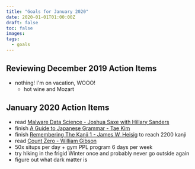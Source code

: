 ```yaml
---
title: "Goals for January 2020"
date: 2020-01-01T01:00:00Z
draft: false
toc: false
images:
tags:
  - goals
---
```


## Reviewing December 2019 Action Items

- nothing! I'm on vacation, WOOO!
  - hot wine and Mozart

## January 2020 Action Items

- read [Malware Data Science - Joshua Saxe with Hillary Sanders](https://nostarch.com/malwaredatascience)
- finish [A Guide to Japanese Grammar - Tae Kim](http://www.guidetojapanese.org/learn/grammar)
- finish [Remembering The Kanji 1 - James W. Heisig](https://www.amazon.com/Remembering-Kanji-Complete-Japanese-Characters/dp/0824835921) to reach 2200 kanji
- read [Count Zero - William Gibson](https://www.goodreads.com/book/show/22200.Count_Zero)
- 50x situps per day + gym PPL program 6 days per week
- try hiking in the frigid Winter once and probably never go outside again
- figure out what dark matter is

